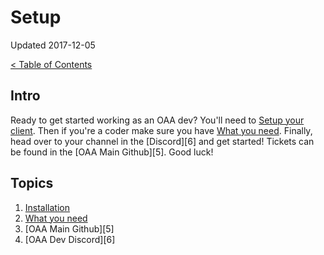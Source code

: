 # Setup

Updated 2017-12-05

[< Table of Contents][0]

## Intro

Ready to get started working as an OAA dev? You'll need to [Setup your client][1]. Then if you're a coder make sure you have [What you need][2]. Finally, head over to your channel in the [Discord][6] and get started! Tickets can be found in the [OAA Main Github][5]. Good luck!

## Topics

1. [Installation][1]
2. [What you need][2]
3. [OAA Main Github][5]
4. [OAA Dev Discord][6]

[0]: ../README.md
[1]: install.md
[2]: what_you_need.md
[3]: http://github.com/openangelarena/oaa/issues
[4]: https://discord.gg/EZpjGgd
